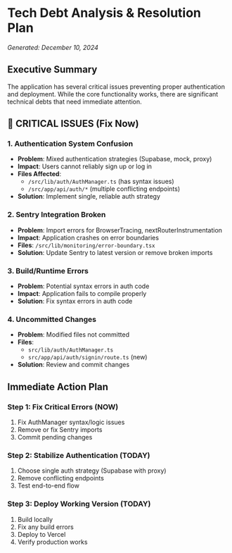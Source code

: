 # Tech Debt Analysis & Resolution Plan
*Generated: December 10, 2024*

## Executive Summary

The application has several critical issues preventing proper authentication and deployment. While the core functionality works, there are significant technical debts that need immediate attention.

## 🔴 CRITICAL ISSUES (Fix Now)

### 1. **Authentication System Confusion**
- **Problem**: Mixed authentication strategies (Supabase, mock, proxy)
- **Impact**: Users cannot reliably sign up or log in
- **Files Affected**: 
  - `/src/lib/auth/AuthManager.ts` (has syntax issues)
  - `/src/app/api/auth/*` (multiple conflicting endpoints)
- **Solution**: Implement single, reliable auth strategy

### 2. **Sentry Integration Broken**
- **Problem**: Import errors for BrowserTracing, nextRouterInstrumentation
- **Impact**: Application crashes on error boundaries
- **Files**: `/src/lib/monitoring/error-boundary.tsx`
- **Solution**: Update Sentry to latest version or remove broken imports

### 3. **Build/Runtime Errors**
- **Problem**: Potential syntax errors in auth code
- **Impact**: Application fails to compile properly
- **Solution**: Fix syntax errors in auth code

### 4. **Uncommitted Changes**
- **Problem**: Modified files not committed
- **Files**: 
  - `src/lib/auth/AuthManager.ts`
  - `src/app/api/auth/signin/route.ts` (new)
- **Solution**: Review and commit changes

## Immediate Action Plan

### Step 1: Fix Critical Errors (NOW)
1. Fix AuthManager syntax/logic issues
2. Remove or fix Sentry imports
3. Commit pending changes

### Step 2: Stabilize Authentication (TODAY)
1. Choose single auth strategy (Supabase with proxy)
2. Remove conflicting endpoints
3. Test end-to-end flow

### Step 3: Deploy Working Version (TODAY)
1. Build locally
2. Fix any build errors
3. Deploy to Vercel
4. Verify production works